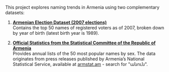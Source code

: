 This project explores naming trends in Armenia using two complementary datasets:

1. **[Armenian Election Dataset (2007 elections)](https://github.com/habet/random-insights/tree/main/armenian-name-frequencies/data)**  
   Contains the top 50 names of registered voters as of 2007, broken down by year of birth (latest birth year is 1989).

2. **[Official Statistics from the Statistical Committee of the Republic of Armenia](https://github.com/habet/random-insights/tree/main/armenian-name-frequencies/data)**  
   Provides annual lists of the 50 most popular names by sex. The data originates from press releases published by Armenia’s National Statistical Service, available at [armstat.am](https://armstat.am/am/?nid=134) - search for "անուն".
   

